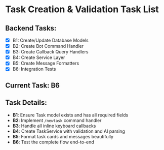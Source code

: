 # Task Creation & Validation Task List

## Backend Tasks:
- [x] B1: Create/Update Database Models
- [x] B2: Create Bot Command Handler
- [x] B3: Create Callback Query Handlers  
- [x] B4: Create Service Layer
- [x] B5: Create Message Formatters
- [x] B6: Integration Tests

## Current Task: B6

## Task Details:
- **B1**: Ensure Task model exists and has all required fields
- **B2**: Implement `/newtask` command handler
- **B3**: Handle all inline keyboard callbacks
- **B4**: Create TaskService with validation and AI parsing
- **B5**: Format task cards and messages beautifully
- **B6**: Test the complete flow end-to-end 